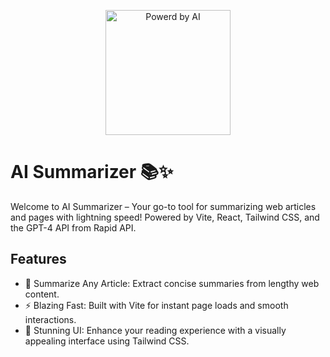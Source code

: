 <p align="center">
  <img src="https://i.pinimg.com/564x/a8/96/e7/a896e73429c7028d4dd5d0a5c53782ee.jpg" alt="Powerd by AI" width="200">
</p>

# AI Summarizer 📚✨

Welcome to AI Summarizer – Your go-to tool for summarizing web articles and pages with lightning speed! 
Powered by Vite, React, Tailwind CSS, and the GPT-4 API from Rapid API.

## Features

- 📖 Summarize Any Article: Extract concise summaries from lengthy web content.
- ⚡ Blazing Fast: Built with Vite for instant page loads and smooth interactions.
- 🎨 Stunning UI: Enhance your reading experience with a visually appealing interface using Tailwind CSS.
